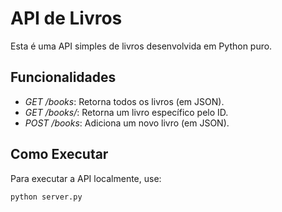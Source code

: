 # API de Livros

Esta é uma API simples de livros desenvolvida em Python puro.

## Funcionalidades

- *GET /books*: Retorna todos os livros (em JSON).
- *GET /books/<id>*: Retorna um livro específico pelo ID.
- *POST /books*: Adiciona um novo livro (em JSON).

## Como Executar

Para executar a API localmente, use:

```bash
python server.py
